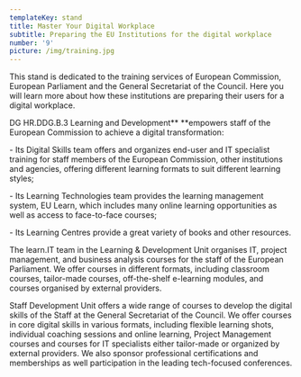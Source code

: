 ```yaml
---
templateKey: stand
title: Master Your Digital Workplace
subtitle: Preparing the EU Institutions for the digital workplace
number: '9'
picture: /img/training.jpg
---
```

This stand is dedicated to the training services of European Commission, European Parliament and the General Secretariat of the Council. Here you will learn more about how these institutions are preparing their users for a digital workplace.

DG HR.DDG.B.3 Learning and Development\*\* \*\*empowers staff of the European Commission to achieve a digital transformation:

\- Its Digital Skills team offers and organizes end-user and IT specialist training for staff members of the European Commission, other institutions and agencies, offering different learning formats to suit different learning styles;

\- Its Learning Technologies team provides the learning management system, EU Learn, which includes many online learning opportunities as well as access to face-to-face courses;

\- Its Learning Centres provide a great variety of books and other resources.

The learn.IT team in the Learning & Development Unit organises IT, project management, and business analysis courses for the staff of the European Parliament. We offer courses in different formats, including classroom courses, tailor-made courses, off-the-shelf e-learning modules, and courses organised by external providers.

Staff Development Unit offers a wide range of  courses to develop the digital skills of the Staff at the General Secretariat of the Council. We offer courses in core digital skills in various formats, including flexible learning shots, individual coaching sessions and online learning, Project Management courses and courses for IT specialists either tailor-made or organized by external providers. We also sponsor professional certifications and memberships as well participation in the leading tech-focused conferences.
